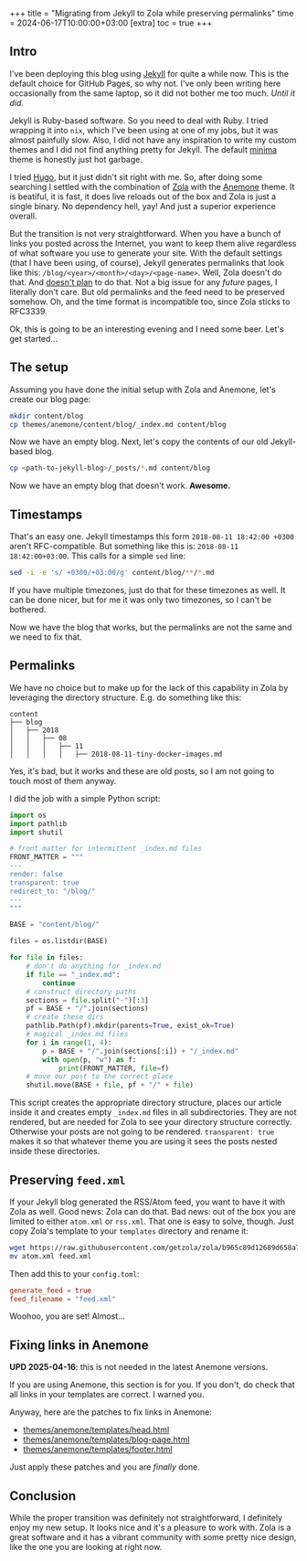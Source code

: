 +++
title = "Migrating from Jekyll to Zola while preserving permalinks"
time = 2024-06-17T10:00:00+03:00
[extra]
toc = true
+++

## Intro

I've been deploying this blog using [Jekyll] for quite a while now. This is the
default choice for GitHub Pages, so why not. I've only been writing here
occasionally from the same laptop, so it did not bother me too much. _Until it
did_.

Jekyll is Ruby-based software. So you need to deal with Ruby. I tried wrapping
it into `nix`, which I've been using at one of my jobs, but it was almost
painfully slow. Also, I did not have any inspiration to write my custom themes
and I did not find anything pretty for Jekyll. The default [minima] theme is
honestly just hot garbage.

I tried [Hugo], but it just didn't sit right with me. So, after doing some
searching I settled with the combination of [Zola] with the [Anemone] theme. It
is beatiful, it is fast, it does live reloads out of the box and Zola is just a
single binary. No dependency hell, yay! And just a superior experience overall.

But the transition is not very straightforward. When you have a bunch of links
you posted across the Internet, you want to keep them alive regardless of what
software you use to generate your site. With the default settings (that I have
been using, of course), Jekyll generates permalinks that look like this:
`/blog/<year>/<month>/<day>/<page-name>`. Well, Zola doesn't do that. And
[doesn't plan][links-issue] to do that. Not a big issue for any _future_ pages,
I literally don't care. But old permalinks and the feed need to be preserved
somehow. Oh, and the time format is incompatible too, since Zola sticks to
RFC3339.

Ok, this is going to be an interesting evening and I need some beer. Let's get
started...

[Jekyll]: https://jekyllrb.com/
[minima]: https://github.com/jekyll/minima
[Hugo]: https://gohugo.io/
[Zola]: https://www.getzola.org/
[Anemone]: https://github.com/Speyll/anemone
[links-issue]: https://github.com/getzola/zola/issues/635#issuecomment-524564469

## The setup

Assuming you have done the initial setup with Zola and Anemone, let's create our
blog page:

```bash
mkdir content/blog
cp themes/anemone/content/blog/_index.md content/blog
```

Now we have an empty blog. Next, let's copy the contents of our old Jekyll-based
blog.

```bash
cp <path-to-jekyll-blog>/_posts/*.md content/blog
```

Now we have an empty blog that doesn't work. **Awesome.**

## Timestamps

That's an easy one. Jekyll timestamps this form `2018-08-11 18:42:00 +0300`
aren't RFC-compatible. But something like this is: `2018-08-11 18:42:00+03:00`.
This calls for a simple `sed` line:

```bash
sed -i -e 's/ +0300/+03:00/g' content/blog/**/*.md
```

If you have multiple timezones, just do that for these timezones as well. It can
be done nicer, but for me it was only two timezones, so I can't be bothered.

Now we have the blog that works, but the permalinks are not the same and we need
to fix that.

## Permalinks

We have no choice but to make up for the lack of this capability in Zola by
leveraging the directory structure. E.g. do something like this:

```
content
├── blog
│   ├── 2018
│   │   ├── 08
│   │   │   ├── 11
│   │   │   │   ├── 2018-08-11-tiny-docker-images.md
```

Yes, it's bad, but it works and these are old posts, so I am not going to touch
most of them anyway.

I did the job with a simple Python script:

```python
import os
import pathlib
import shutil

# front matter for intermittent _index.md files
FRONT_MATTER = """
---
render: false
transparent: true
redirect_to: "/blog/"
---
"""

BASE = "content/blog/"

files = os.listdir(BASE)

for file in files:
    # don't do anything for _index.md
    if file == "_index.md":
        continue
    # construct directory paths
    sections = file.split("-")[:3]
    pf = BASE + "/".join(sections)
    # create these dirs
    pathlib.Path(pf).mkdir(parents=True, exist_ok=True)
    # magical _index.md files
    for i in range(1, 4):
        p = BASE + "/".join(sections[:i]) + "/_index.md"
        with open(p, "w") as f:
            print(FRONT_MATTER, file=f)
    # move our post to the correct place
    shutil.move(BASE + file, pf + "/" + file)
```

This script creates the appropriate directory structure, places our article
inside it and creates empty `_index.md` files in all subdirectories. They are
not rendered, but are needed for Zola to see your directory structure correctly.
Otherwise your posts are not going to be rendered. `transparent: true` makes it
so that whatever theme you are using it sees the posts nested inside these
directories.

## Preserving `feed.xml`

If your Jekyll blog generated the RSS/Atom feed, you want to have it with Zola
as well. Good news: Zola can do that. Bad news: out of the box you are limited
to either `atom.xml` or `rss.xml`. That one is easy to solve, though. Just copy
Zola's template to your `templates` directory and rename it:

```bash
wget https://raw.githubusercontent.com/getzola/zola/b965c89d12689d658a70f67f78d9de76b1a1cf48/components/templates/src/builtins/atom.xml
mv atom.xml feed.xml
```

Then add this to your `config.toml`:

```toml
generate_feed = true
feed_filename = "feed.xml"
```

Woohoo, you are set! Almost...

## Fixing links in Anemone

**UPD 2025-04-16**: this is not needed in the latest Anemone versions.

If you are using Anemone, this section is for you. If you don't, do check that
all links in your templates are correct. I warned you.

Anyway, here are the patches to fix links in Anemone:

- [themes/anemone/templates/head.html](/patches/anemone-head.patch)
- [themes/anemone/templates/blog-page.html](/patches/anemone-blog-page.patch)
- [themes/anemone/templates/footer.html](/patches/anemone-footer.patch)

Just apply these patches and you are _finally_ done.

## Conclusion

While the proper transition was definitely not straightforward, I definitely
enjoy my new setup. It looks nice and it's a pleasure to work with. Zola is a
great software and it has a vibrant community with some pretty nice design, like
the one you are looking at right now.
